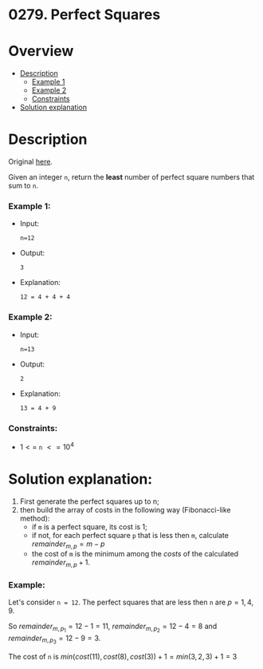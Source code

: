 
# 0279. Perfect Squares
# Overview
- [Description](#description)
  - [Example 1](#example-1)
  - [Example 2](#example-2)
  - [Constraints](#constraints)
- [Solution explanation](#solution-explanation)

# Description
Original [here](https://leetcode.com/problems/perfect-squares/description/).

Given an integer `n`, return the **least** number of perfect square numbers that sum to `n`.

### Example 1:
- Input:
  ```
  n=12
  ```
- Output:
  ```
  3
  ```
- Explanation:
  ```
  12 = 4 + 4 + 4 
  ```

### Example 2:
- Input:
  ```
  n=13
  ```
- Output:
  ```
  2
  ```
- Explanation:
  ```
  13 = 4 + 9
  ```

### Constraints:
- $1 <=$ `n` $<= 10^4$

# Solution explanation:
1) First generate the perfect squares up to n;
2) then build the array of costs in the following way (Fibonacci-like method):
   - if `m` is a perfect square, its cost is $1$;
   - if not, for each perfect square `p` that is less then `m`, calculate $remainder_{m,p} = m - p$
   - the cost of `m` is the minimum among the $costs$ of the calculated $remainder_{m,p} + 1$.
### Example:
Let's consider `n = 12`. The perfect squares that are less then `n` are $p = {1, 4, 9}$.

So  $remainder_{m,p_1} = 12-1= 11$, $remainder_{m,p_2} = 12-4= 8$ and $remainder_{m,p_3} = 12-9=3$.

The cost of `n` is $min(cost(11),cost(8),cost(3))+1= min(3,2,3)+1= 3$


